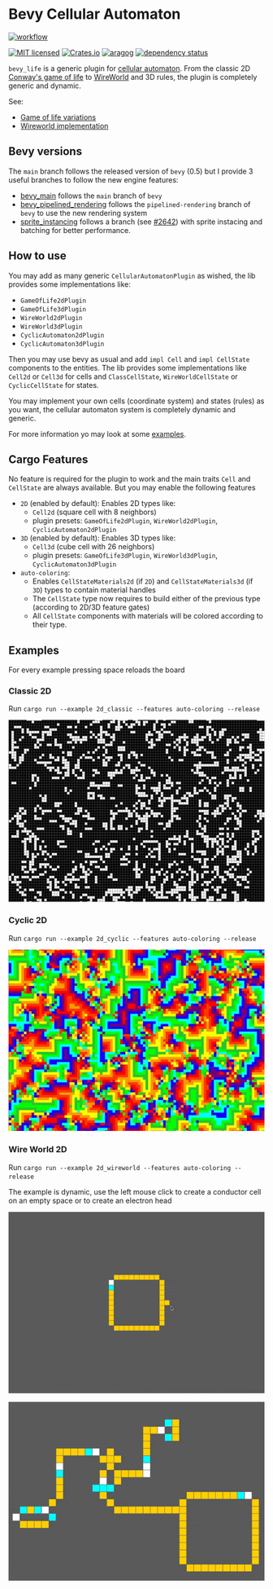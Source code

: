 <!-- cargo-sync-readme start -->

# Bevy Cellular Automaton

[![workflow](https://github.com/ManevilleF/bevy_life/actions/workflows/rust.yml/badge.svg)](https://github.com/ManevilleF/bevy_life/actions/workflows/rust.yml)

[![MIT licensed](https://img.shields.io/badge/license-MIT-blue.svg)](./LICENSE)
[![Crates.io](https://img.shields.io/crates/v/bevy_life.svg)](https://crates.io/crates/bevy_life)
[![aragog](https://docs.rs/bevy_life/badge.svg)](https://docs.rs/bevy_life)
[![dependency status](https://deps.rs/crate/bevy_life/0.1.0/status.svg)](https://deps.rs/crate/bevy_life)

`bevy_life` is a generic plugin for [cellular automaton](https://en.wikipedia.org/wiki/Cellular_automaton).
From the classic 2D [Conway's game of life](https://en.wikipedia.org/wiki/Conway%27s_Game_of_Life) to [WireWorld](https://en.wikipedia.org/wiki/Wireworld) and 3D rules, the plugin is completely generic and dynamic.

See:
 - [Game of life variations](https://cs.stanford.edu/people/eroberts/courses/soco/projects/2008-09/modeling-natural-systems/gameOfLife2.html)
 - [Wireworld implementation](https://www.quinapalus.com/wi-index.html)
 
## Bevy versions

The `main` branch follows the released version of `bevy` (0.5) but I provide 3 useful branches to follow the new engine features:
- [bevy_main](https://github.com/ManevilleF/bevy_life/tree/feat/bevy_main) follows the `main` branch of `bevy`
- [bevy_pipelined_rendering](https://github.com/ManevilleF/bevy_life/tree/feat/bevy_pipelined_rendering) follows the `pipelined-rendering` branch of `bevy` to use the new rendering system
- [sprite_instancing](https://github.com/ManevilleF/bevy_life/tree/feat/sprite_instancing) follows a branch (see [#2642](https://github.com/bevyengine/bevy/pull/2642)) with sprite instacing and batching for better performance.

## How to use

You may add as many generic `CellularAutomatonPlugin` as wished, the lib provides some implementations like:
- `GameOfLife2dPlugin`
- `GameOfLife3dPlugin`
- `WireWorld2dPlugin`
- `WireWorld3dPlugin`
- `CyclicAutomaton2dPlugin`
- `CyclicAutomaton3dPlugin`

Then you may use bevy as usual and add `impl Cell` and `impl CellState`  components to the entities.
The lib provides some implementations like `Cell2d` or `Cell3d` for cells and `ClassCellState`, `WireWorldCellState` or `CyclicCellState` for states.

You may implement your own cells (coordinate system) and states (rules) as you want, the cellular automaton system is completely dynamic and generic.

For more information yo may look at some [examples](./examples).

## Cargo Features

No feature is required for the plugin to work and the main traits `Cell` and `CellState` are always available.
But you may enable the following features

- `2D` (enabled by default): Enables 2D types like:
  - `Cell2d` (square cell with 8 neighbors)
  - plugin presets: `GameOfLife2dPlugin`, `WireWorld2dPlugin`, `CyclicAutomaton2dPlugin`
- `3D` (enabled by default): Enables 3D types like:
    - `Cell3d` (cube cell with 26 neighbors)
    - plugin presets: `GameOfLife3dPlugin`, `WireWorld3dPlugin`, `CyclicAutomaton3dPlugin`
- `auto-coloring`:
  - Enables `CellStateMaterials2d` (if `2D`) and `CellStateMaterials3d` (if `3D`) types to contain material handles
  - The `CellState` type now requires to build either of the previous type (according to 2D/3D feature gates)
  - All `CellState` components with materials will be colored according to their type.


<!-- cargo-sync-readme end -->

## Examples

For every example pressing space reloads the board

### Classic 2D

Run `cargo run --example 2d_classic --features auto-coloring --release`

![Alt](./docs/2d_classic_demo.gif "classic demo gif")

### Cyclic 2D

Run `cargo run --example 2d_cyclic --features auto-coloring --release`

![Alt](./docs/2d_cyclic_demo.gif "cyclic demo gif")

### Wire World 2D

Run `cargo run --example 2d_wireworld --features auto-coloring --release`

The example is dynamic, use the left mouse click to create a conductor cell on an empty space or to create an electron head

![Alt](./docs/2d_wireworld_demo.gif "wireworld demo gif")

![Alt](./docs/2d_wireworld_flip_flop_demo.gif "wireworld flip flop gate gif")
